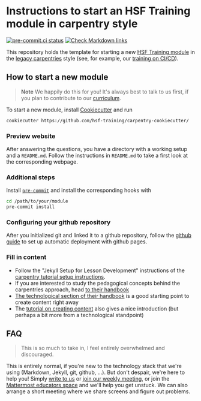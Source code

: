 # Instructions to start an HSF Training module in carpentry style

[![pre-commit.ci status](https://results.pre-commit.ci/badge/github/hsf-training/carpentry-cookiecutter/main.svg)](https://results.pre-commit.ci/latest/github/hsf-training/carpentry-cookiecutter/main)
[![Check Markdown links](https://github.com/hsf-training/carpentry-cookiecutter/actions/workflows/check-links.yaml/badge.svg)](https://github.com/hsf-training/carpentry-cookiecutter/actions/workflows/check-links.yaml)

This repository holds the template for starting a new [HSF Training module](https://hepsoftwarefoundation.org/training/curriculum.html) in the [legacy carpentries](https://software-carpentry.org/) style (see, for example, our [training on CI/CD](https://hsf-training.github.io/hsf-training-cicd/)).

## How to start a new module

> **Note**
> We happily do this for you! It's always best to talk to us first, if you plan to contribute to our [curriculum](https://hepsoftwarefoundation.org/training/curriculum.html).

To start a new module, install [Cookiecutter](https://github.com/cookiecutter/cookiecutter) and run

```bash
cookiecutter https://github.com/hsf-training/carpentry-cookiecutter/
```

### Preview website

After answering the questions, you have a directory with a working setup and a `README.md`.
Follow the instructions in `README.md` to take a first look at the corresponding webpage.

### Additional steps

Install [`pre-commit`](https://pre-commit.com/) and install the corresponding hooks with

```bash
cd /path/to/your/module
pre-commit install
```

### Configuring your github repository

After you initialized git and linked it to a github repository, follow the
[github guide](https://docs.github.com/en/pages/getting-started-with-github-pages/configuring-a-publishing-source-for-your-github-pages-site)
to set up automatic deployment with github pages.

### Fill in content

* Follow the "Jekyll Setup for Lesson Development" instructions of the [carpentry tutorial setup instructions](https://carpentries.github.io/lesson-example/setup.html).
* If you are interested to study the pedagogical concepts behind the carpentries approach, head [to their handbook](https://carpentries.github.io/curriculum-development/)
* [The technological section of their handbook](https://carpentries.github.io/curriculum-development/technological-introductions.html) is a good starting point to create content right away
* The [tutorial on creating content](https://carpentries.github.io/lesson-example/02-tooling/index.html) also gives a nice introduction (but perhaps a bit more from a technological standpoint)

## FAQ

> This is so much to take in, I feel entirely overwhelmed and discouraged.

This is entirely normal, if you're new to the technology stack that we're using (Markdown, Jekyll, git, github, ...). But don't despair, we're here to help you! Simply [write to us](mailto:hsf-training-wg@googlegroups.com) or [join our weekly meeting](https://indico.cern.ch/category/10294/), or join the [Mattermost educators space](https://mattermost.web.cern.ch/signup_user_complete/?id=t9zkdocffbbozqcdy193myre8y) and we'll help you get unstuck. We can also arrange a short meeting where we share screens and figure out problems.
